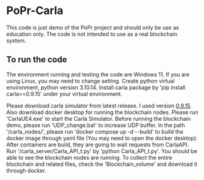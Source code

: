 # PoPr-Carla
This code is just demo of the PoPr project and should only be use as education only. The code is not intended to use as a real blockchain system.

## To run the code
The environment running and testing the code are Windows 11. If you are using Linux, you may need to change setting.
Create python virtual environment, python version 3.10.14. Install carla package by 'pip install carla==0.9.15' under your virtual environment.

Please download carla simulator from latest release. I used version [0.9.15](https://tiny.carla.org/carla-0-9-15-windows). Also download docker desktop for running the blockchain nodes.
Please run 'CarlaUE4.exe' to start the Carla Simulator. Before running the blockchain demo, please run 'UDP_change.bat' to increase UDP buffer.
In the path '/carla_nodes/', please run 'docker compose up -d --build' to build the docker image through yaml file (You may need to open the docker desktop). After containers are build, they
are going to wait requests from CarlaAPI. 
Run '/carla_server/Carla_API_t.py' by 'python Carla_API_t.py'. You should be able to see the blockchain nodes are running. To collect the entire blockchain and related files, check the 'Blockchain_volume' and download it through docker.
